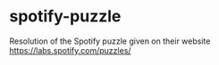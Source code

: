# spotify-puzzle
Resolution of the Spotify puzzle given on their website https://labs.spotify.com/puzzles/
